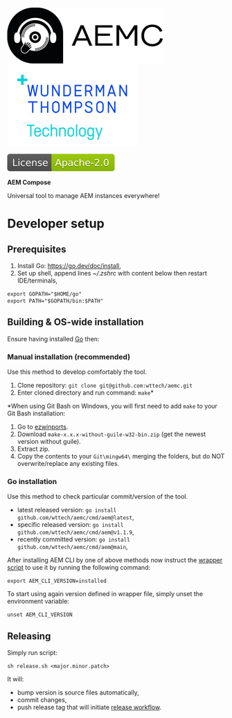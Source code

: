 ![AEM Compose Logo](https://github.com/wttech/aemc-ansible/raw/main/docs/logo-with-text.png)
[![WTT Logo](https://github.com/wttech/aemc-ansible/raw/main/docs/wtt-logo.png)](https://www.wundermanthompson.com/service/technology)

[![Apache License, Version 2.0, January 2004](https://github.com/wttech/aemc-ansible/raw/main/docs/apache-license-badge.svg)](http://www.apache.org/licenses/)

**AEM Compose**

Universal tool to manage AEM instances everywhere!

# Developer setup

## Prerequisites

1. Install Go: <https://go.dev/doc/install>,
2. Set up shell, append lines *~/.zshrc* with content below then restart IDE/terminals,

```shell
export GOPATH="$HOME/go"
export PATH="$GOPATH/bin:$PATH"
```

## Building & OS-wide installation

Ensure having installed [Go](https://go.dev/dl/) then:

### Manual installation (recommended)

Use this method to develop comfortably the tool.

1. Clone repository: `git clone git@github.com:wttech/aemc.git`
2. Enter cloned directory and run command: `make`*

*When using Git Bash on Windows, you will first need to add `make` to your Git Bash installation:
1. Go to [ezwinports](https://sourceforge.net/projects/ezwinports/files/).
2. Download `make-x.x.x-without-guile-w32-bin.zip` (get the newest version without guile).
3. Extract zip.
4. Copy the contents to your `Git\mingw64\` merging the folders, but do NOT overwrite/replace any existing files.

### Go installation

Use this method to check particular commit/version of the tool.

- latest released version: `go install github.com/wttech/aemc/cmd/aem@latest`,
- specific released version: `go install github.com/wttech/aemc/cmd/aem@v1.1.9`,
- recently committed version: `go install github.com/wttech/aemc/cmd/aem@main`,

After installing AEM CLI by one of above methods now instruct the [wrapper script](pkg/project/common/aemw) to use it by running the following command:

```shell
export AEM_CLI_VERSION=installed
```

To start using again version defined in wrapper file, simply unset the environment variable:

```shell
unset AEM_CLI_VERSION
```

## Releasing

Simply run script:

```shell
sh release.sh <major.minor.patch>
```

It will:

* bump version is source files automatically,
* commit changes,
* push release tag that will initiate [release workflow](.github/workflows/release-perform.yml).
